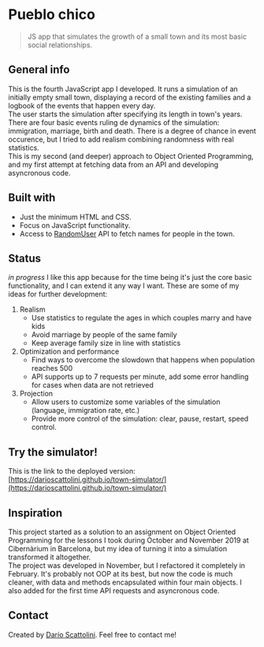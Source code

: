 # Pueblo chico
> JS app that simulates the growth of a small town and its most basic social relationships. 

## General info
This is the fourth JavaScript app I developed. It runs a simulation of an initially empty small town, displaying a record of the existing families and a logbook of the events that happen every day.  
The user starts the simulation after specifying its length in town's years. There are four basic events ruling de dynamics of the simulation: immigration, marriage, birth and death. There is a degree of chance in event occurence, but I tried to add realism combining randomness with real statistics.  
This is my second (and deeper) approach to Object Oriented Programming, and my first attempt at fetching data from an API and developing asyncronous code.

## Built with
* Just the minimum HTML and CSS.
* Focus on JavaScript functionality.
* Access to [RandomUser](https://randomuser.me/) API to fetch names for people in the town.

## Status
_in progress_
I like this app because for the time being it's just the core basic functionality, and I can extend it any way I want. These are some of my ideas for further development:
1. Realism
    - Use statistics to regulate the ages in which couples marry and have kids
    - Avoid marriage by people of the same family
    - Keep average family size in line with statistics
2. Optimization and performance
    - Find ways to overcome the slowdown that happens when population reaches 500
    - API supports up to 7 requests per minute, add some error handling for cases when data are not retrieved
3. Projection
    - Allow users to customize some variables of the simulation (language, immigration rate, etc.)
    - Provide more control of the simulation: clear, pause, restart, speed control.

## Try the simulator!
This is the link to the deployed version: [https://darioscattolini.github.io/town-simulator/](https://darioscattolini.github.io/town-simulator/)

## Inspiration
This project started as a solution to an assignment on Object Oriented Programming for the lessons I took during October and November 2019 at Cibernàrium in Barcelona, but my idea of turning it into a simulation transformed it altogether.  
The project was developed in November, but I refactored it completely in February. It's probably not OOP at its best, but now the code is much cleaner, with data and methods encapsulated within four main objects. I also added for the first time API requests and asyncronous code.

## Contact
Created by [Darío Scattolini](https://darioscattolini.github.io). Feel free to contact me!